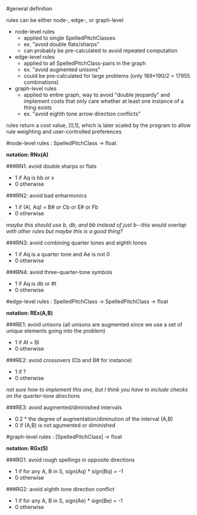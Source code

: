 #general definition

rules can be either node-, edge-, or graph-level

* node-level rules
  * applied to single SpelledPitchClasses
  * ex. "avoid double flats/sharps"
  * can probably be pre-calculated to avoid repeated computation
* edge-level rules
  * applied to all SpelledPitchClass-pairs in the graph
  * ex. "avoid augmented unisons"
  * could be pre-calculated for large problems (only 189*190/2 = 17955 combinations)
* graph-level rules
  * applied to entire graph, way to avoid "double jeopardy" and implement costs that only care whether at least one instance of a thing exists
  * ex. "avoid eighth tone arrow direction conflicts"
  
rules return a cost value, [0,1], which is later scaled by the program to allow rule weighting and user-controlled preferences
  
#node-level rules : SpelledPitchClass -> float

__notation: RNx(A)__

###RN1: avoid double sharps or flats
* 1 if Aq is bb or x
* 0 otherwise

###RN2: avoid bad enharmonics
* 1 if (Al, Aq) = B# or Cb or E# or Fb
* 0 otherwise

_maybe this should use b, db, and bb instead of just b--this would overlap with other rules but maybe this is a good thing?_

###RN3: avoid combining quarter tones and eighth tones
* 1 if Aq is a quarter tone and Ae is not 0
* 0 otherwise

###RN4: avoid three-quarter-tone symbols
* 1 if Aq is db or #t
* 0 otherwise

#edge-level rules : SpelledPitchClass -> SpelledPitchClass -> float

__notation: REx(A,B)__

###RE1: avoid unisons (all unisons are augmented since we use a set of unique elements going into the problem)
* 1 if Al = Bl
* 0 otherwise

###RE2: avoid crossovers (Cb and B# for instance)
* 1 if ?
* 0 otherwise

_not sure how to implement this one, but I think you have to include checks on the quarter-tone directions_

###RE3: avoid augmented/diminished intervals
* 0.2 * the degree of augmentation/diminution of the interval (A,B)
* 0 if (A,B) is not agumented or diminished

#graph-level rules : [SpelledPitchClass] -> float

__notation: RGx(S)__

###RG1: avoid rough spellings in opposite directions
* 1 if for any A, B in S, sign(Aq) * sign(Bq) = -1
* 0 otherwise

###RG2: avoid eighth tone direction conflict
* 1 if for any A, B in S, sign(Ae) * sign(Be) = -1
* 0 otherwise

